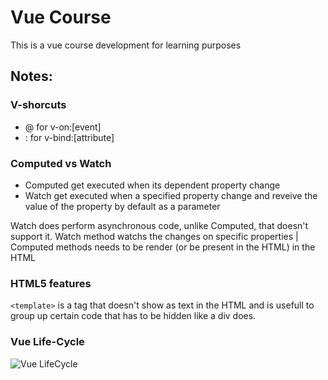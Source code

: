 # Vue Course

This is a vue course development for learning purposes

## Notes:
### V-shorcuts

* @ for v-on:[event]
* : for v-bind:[attribute]

### Computed vs Watch

* Computed get executed when its dependent property change
* Watch get executed when a specified property change and reveive the value of the property by default as a parameter

Watch does perform asynchronous code, unlike Computed, that doesn't support it.
Watch method watchs the changes on specific properties | Computed methods needs to be render (or be present in the HTML) in the HTML

### HTML5 features

`<template>` is a tag that doesn't show as text in the HTML and is usefull to group up certain code that has to be hidden like a div does.

### Vue Life-Cycle

![Vue LifeCycle](https://vuejs.org/images/lifecycle.png)